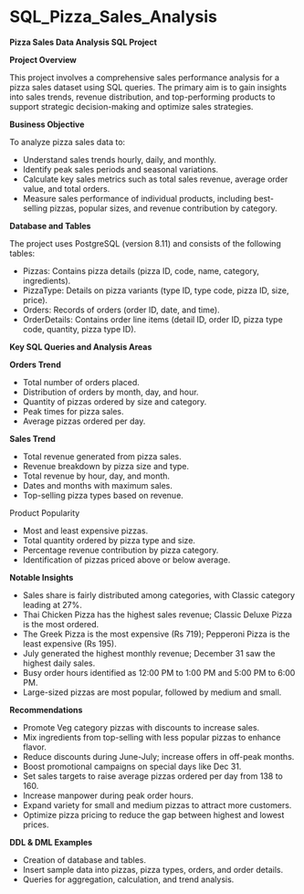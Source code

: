 # SQL_Pizza_Sales_Analysis

**Pizza Sales Data Analysis SQL Project**

**Project Overview**

This project involves a comprehensive sales performance analysis for a pizza sales dataset using SQL queries. The primary aim is to gain insights into sales trends, revenue distribution, and top-performing products to support strategic decision-making and optimize sales strategies.

**Business Objective**

To analyze pizza sales data to:

- Understand sales trends hourly, daily, and monthly.
- Identify peak sales periods and seasonal variations.
- Calculate key sales metrics such as total sales revenue, average order value, and total orders.
- Measure sales performance of individual products, including best-selling pizzas, popular sizes, and revenue contribution by category.

**Database and Tables**

The project uses PostgreSQL (version 8.11) and consists of the following tables:

- Pizzas: Contains pizza details (pizza ID, code, name, category, ingredients).
- PizzaType: Details on pizza variants (type ID, type code, pizza ID, size, price).
- Orders: Records of orders (order ID, date, and time).
- OrderDetails: Contains order line items (detail ID, order ID, pizza type code, quantity, pizza type ID).

**Key SQL Queries and Analysis Areas**

**Orders Trend**

- Total number of orders placed.
- Distribution of orders by month, day, and hour.
- Quantity of pizzas ordered by size and category.
- Peak times for pizza sales.
- Average pizzas ordered per day.

**Sales Trend**

- Total revenue generated from pizza sales.
- Revenue breakdown by pizza size and type.
- Total revenue by hour, day, and month.
- Dates and months with maximum sales.
- Top-selling pizza types based on revenue.

Product Popularity

- Most and least expensive pizzas.
- Total quantity ordered by pizza type and size.
- Percentage revenue contribution by pizza category.
- Identification of pizzas priced above or below average.

**Notable Insights**

- Sales share is fairly distributed among categories, with Classic category leading at 27%.
- Thai Chicken Pizza has the highest sales revenue; Classic Deluxe Pizza is the most ordered.
- The Greek Pizza is the most expensive (Rs 719); Pepperoni Pizza is the least expensive (Rs 195).
- July generated the highest monthly revenue; December 31 saw the highest daily sales.
- Busy order hours identified as 12:00 PM to 1:00 PM and 5:00 PM to 6:00 PM.
- Large-sized pizzas are most popular, followed by medium and small.

**Recommendations**

- Promote Veg category pizzas with discounts to increase sales.
- Mix ingredients from top-selling with less popular pizzas to enhance flavor.
- Reduce discounts during June-July; increase offers in off-peak months.
- Boost promotional campaigns on special days like Dec 31.
- Set sales targets to raise average pizzas ordered per day from 138 to 160.
- Increase manpower during peak order hours.
- Expand variety for small and medium pizzas to attract more customers.
- Optimize pizza pricing to reduce the gap between highest and lowest prices.

**DDL & DML Examples**

- Creation of database and tables.
- Insert sample data into pizzas, pizza types, orders, and order details.
- Queries for aggregation, calculation, and trend analysis.


